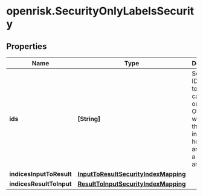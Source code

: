 # openrisk.SecurityOnlyLabelsSecurity

## Properties

Name | Type | Description | Notes
------------ | ------------- | ------------- | -------------
**ids** | **[String]** | Security IDs aligned to the calculated output. Often this will merge the individual holdings arrays into a single array. | 
**indicesInputToResult** | [**InputToResultSecurityIndexMapping**](InputToResultSecurityIndexMapping.md) |  | [optional] 
**indicesResultToInput** | [**ResultToInputSecurityIndexMapping**](ResultToInputSecurityIndexMapping.md) |  | [optional] 


